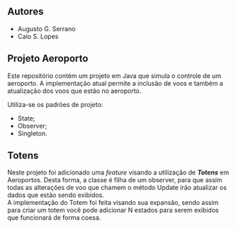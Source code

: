 ## Autores
* Augusto G. Serrano
* Caio S. Lopes

## Projeto Aeroporto

Este repositório contém um projeto em Java que simula o controle de um aeroporto. A implementação atual permite a inclusão de voos e também a atualização dos voos que estão no aeroporto. 

Utiliza-se os padrões de projeto:

- State;
- Observer;
- Singleton.

## Totens

Neste projeto foi adicionado uma _feature_ visando a utilização de ***Totens*** em Aeroportos.
Desta forma, a classe é filha de um observer, para que assim todas as alterações de voo que chamem o método Update irão atualizar os dados
que estão sendo exibidos. <br>
A implementação do Totem foi feita visando sua expansão, sendo assim para criar um totem você pode adicionar N estados para serem exibidos que funcionará de forma coesa.
